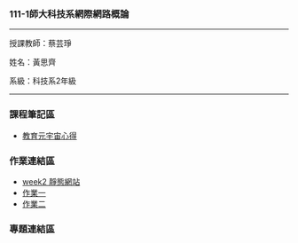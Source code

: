 ### 111-1師大科技系網際網路概論 ###
***
授課教師：蔡芸琤

姓名：黃思齊

系級：科技系2年級
***
### 課程筆記區 ###
* [教育元宇宙心得](https://medium.com/@kobe911029/主題-教育元宇宙-9caf3022e866)

### 作業連結區 ###
* [week2 靜態網站](https://41071134h.github.io/Web/mypage/)
* [作業一](https://youtu.be/RjIs2wUH5HU)
* [作業二](https://youtu.be/80zXG5er8kI)
### 專題連結區 ###
